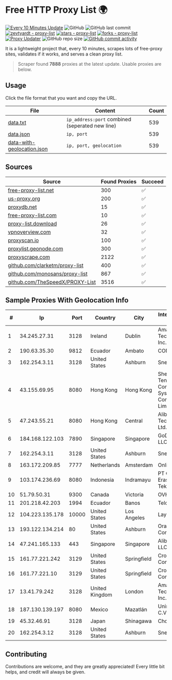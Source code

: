 
# Free HTTP Proxy List 🌍

[![Every 10 Minutes Update](https://github.com/mertguvencli/http-proxy-list/actions/workflows/main.yml/badge.svg?branch=main)](https://github.com/mertguvencli/http-proxy-list/actions/workflows/main.yml)
![GitHub](https://img.shields.io/github/license/mertguvencli/http-proxy-list)
![GitHub last commit](https://img.shields.io/github/last-commit/mertguvencli/http-proxy-list)
[![zevtyardt - proxy-list](https://img.shields.io/static/v1?label=zevtyardt&message=proxy-list&color=blue&logo=github)](https://github.com/zevtyardt/proxy-list "Go to GitHub repo")
[![stars - proxy-list](https://img.shields.io/github/stars/zevtyardt/proxy-list?style=social)](https://github.com/zevtyardt/proxy-list)
[![forks - proxy-list](https://img.shields.io/github/forks/zevtyardt/proxy-list?style=social)](https://github.com/zevtyardt/proxy-list)
[![Proxy Updater](https://github.com/zevtyardt/proxy-list/workflows/Proxy%20Updater/badge.svg)](https://github.com/zevtyardt/proxy-list/actions?query=workflow:"Proxy+Updater")
![GitHub repo size](https://img.shields.io/github/repo-size/zevtyardt/proxy-list)
[![GitHub commit activity](https://img.shields.io/github/commit-activity/m/zevtyardt/proxy-list?logo=commits)](https://github.com/zevtyardt/proxy-list/commits/main)

It is a lightweight project that, every 10 minutes, scrapes lots of free-proxy sites, validates if it works, and serves a clean proxy list.

> Scraper found **7888** proxies at the latest update. Usable proxies are below.

## Usage

Click the file format that you want and copy the URL.

|File|Content|Count|
|----|-------|-----|
|[data.txt](https://raw.githubusercontent.com/mertguvencli/http-proxy-list/main/proxy-list/data.txt)|`ip_address:port` combined (seperated new line)|539|
|[data.json](https://raw.githubusercontent.com/mertguvencli/http-proxy-list/main/proxy-list/data.json)|`ip, port`|539|
|[data-with-geolocation.json](https://raw.githubusercontent.com/mertguvencli/http-proxy-list/main/proxy-list/data-with-geolocation.json)|`ip, port, geolocation`|539|

## Sources

|Source|Found Proxies|Succeed|
|------|-------------|-------|
|[free-proxy-list.net](https://free-proxy-list.net)|300|✅|
|[us-proxy.org](https://www.us-proxy.org)|200|✅|
|[proxydb.net](http://proxydb.net)|15|✅|
|[free-proxy-list.com](https://free-proxy-list.com/?page=&port=&type%5B%5D=http&type%5B%5D=https&up_time=0&search=Search)|10|✅|
|[proxy-list.download](https://www.proxy-list.download/HTTP)|26|✅|
|[vpnoverview.com](https://vpnoverview.com/privacy/anonymous-browsing/free-proxy-servers)|32|✅|
|[proxyscan.io](https://www.proxyscan.io)|100|✅|
|[proxylist.geonode.com](https://proxylist.geonode.com/api/proxy-list?limit=300&page=1&sort_by=lastChecked&sort_type=desc&protocols=http,https)|300|✅|
|[proxyscrape.com](https://api.proxyscrape.com/v2/?request=displayproxies&protocol=http&timeout=10000&country=all&ssl=all&anonymity=all)|2122|✅|
|[github.com/clarketm/proxy-list](https://raw.githubusercontent.com/clarketm/proxy-list/master/proxy-list-raw.txt)|400|✅|
|[github.com/monosans/proxy-list](https://raw.githubusercontent.com/monosans/proxy-list/main/proxies/http.txt)|867|✅|
|[github.com/TheSpeedX/PROXY-List](https://raw.githubusercontent.com/TheSpeedX/PROXY-List/master/http.txt)|3516|✅|


## Sample Proxies With Geolocation Info

|#|Ip|Port|Country|City|Internet Service Provider|
|-|--|----|-------|----|-------------------------|
|1|34.245.27.31|3128|Ireland|Dublin|Amazon Technologies Inc.|
|2|190.63.35.30|9812|Ecuador|Ambato|CONECEL|
|3|162.254.3.11|3128|United States|Ashburn|Sneaker Server|
|4|43.155.69.95|8080|Hong Kong|Hong Kong|Shenzhen Tencent Computer Systems Company Limited|
|5|47.243.55.21|8080|Hong Kong|Central|Alibaba (US) Technology Co., Ltd.|
|6|184.168.122.103|7890|Singapore|Singapore|GoDaddy.com, LLC|
|7|162.254.3.11|3128|United States|Ashburn|Sneaker Server|
|8|163.172.209.85|7777|Netherlands|Amsterdam|Online SAS NL|
|9|103.174.236.69|8080|Indonesia|Indramayu|PT Global Erasiber Teknologi|
|10|51.79.50.31|9300|Canada|Victoria|OVH SAS|
|11|201.218.42.203|1994|Ecuador|Banos|Telconet S.A|
|12|104.223.135.178|10000|United States|Los Angeles|LayerHost|
|13|193.122.134.214|80|United States|Ashburn|Oracle Corporation|
|14|47.241.165.133|443|Singapore|Singapore|Alibaba.com LLC|
|15|161.77.221.242|3129|United States|Springfield|Crocker Communications|
|16|161.77.221.10|3129|United States|Springfield|Crocker Communications|
|17|13.41.79.242|3128|United Kingdom|London|Amazon Technologies Inc.|
|18|187.130.139.197|8080|Mexico|Mazatlán|Uninet S.A. de C.V.|
|19|45.32.46.91|3128|Japan|Shinagawa|Choopa|
|20|162.254.3.12|3128|United States|Ashburn|Sneaker Server|



## Contributing

Contributions are welcome, and they are greatly appreciated! Every
little bit helps, and credit will always be given.

